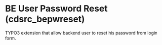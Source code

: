 # BE User Password Reset (cdsrc_bepwreset)
TYPO3 extension that allow backend user to reset his password from login form.
